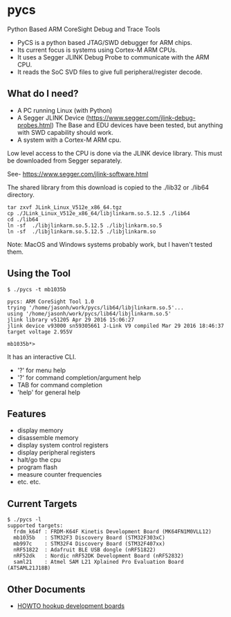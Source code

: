 # pycs
Python Based ARM CoreSight Debug and Trace Tools

 * PyCS is a python based JTAG/SWD debugger for ARM chips.
 * Its current focus is systems using Cortex-M ARM CPUs.
 * It uses a Segger JLINK Debug Probe to communicate with the ARM CPU. 
 * It reads the SoC SVD files to give full peripheral/register decode.

## What do I need?
 * A PC running Linux (with Python)
 * A Segger JLINK Device (https://www.segger.com/jlink-debug-probes.html) The Base and EDU devices have been tested, but anything with SWD capability should work.
 * A system with a Cortex-M ARM cpu.

Low level access to the CPU is done via the JLINK device library. This must be downloaded from Segger separately.

See- https://www.segger.com/jlink-software.html

The shared library from this download is copied to the ./lib32 or ./lib64 directory.

    tar zxvf JLink_Linux_V512e_x86_64.tgz
    cp ./JLink_Linux_V512e_x86_64/libjlinkarm.so.5.12.5 ./lib64
    cd ./lib64
    ln -sf  ./libjlinkarm.so.5.12.5 ./libjlinkarm.so.5
    ln -sf  ./libjlinkarm.so.5.12.5 ./libjlinkarm.so

Note: MacOS and Windows systems probably work, but I haven't tested them.

## Using the Tool

    $ ./pycs -t mb1035b
    
    pycs: ARM CoreSight Tool 1.0
    trying '/home/jasonh/work/pycs/lib64/libjlinkarm.so.5'...
    using '/home/jasonh/work/pycs/lib64/libjlinkarm.so.5'
    jlink library v51205 Apr 29 2016 15:06:27
    jlink device v93000 sn59305661 J-Link V9 compiled Mar 29 2016 18:46:37
    target voltage 2.955V
    
    mb1035b*> 


It has an interactive CLI.
 * '?' for menu help
 * '?' for command completion/argument help
 * TAB for command completion
 * 'help' for general help

## Features
 * display memory
 * disassemble memory
 * display system control registers
 * display peripheral registers
 * halt/go the cpu
 * program flash
 * measure counter frequencies
 * etc. etc.

## Current Targets

    $ ./pycs -l
    supported targets:
      frdm_k64f : FRDM-K64F Kinetis Development Board (MK64FN1M0VLL12)       
      mb1035b   : STM32F3 Discovery Board (STM32F303xC)                      
      mb997c    : STM32F4 Discovery Board (STM32F407xx)                      
      nRF51822  : Adafruit BLE USB dongle (nRF51822)                         
      nRF52dk   : Nordic nRF52DK Development Board (nRF52832)                
      saml21    : Atmel SAM L21 Xplained Pro Evaluation Board (ATSAML21J18B) 

## Other Documents

 * [HOWTO hookup development boards](https://github.com/deadsy/pycs/blob/master/docs/hookup.md)
